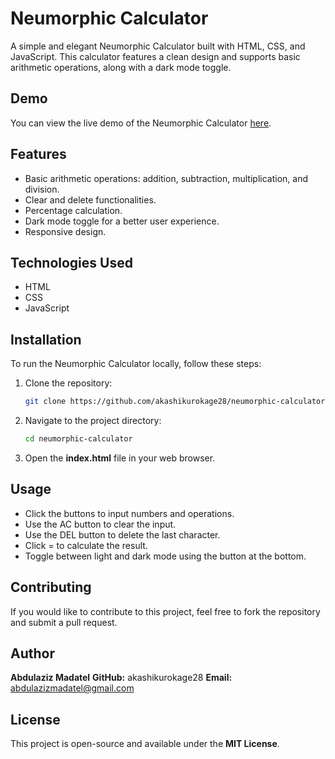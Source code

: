 # Neumorphic Calculator

A simple and elegant Neumorphic Calculator built with HTML, CSS, and JavaScript. This calculator features a clean design and supports basic arithmetic operations, along with a dark mode toggle.

## Demo

You can view the live demo of the Neumorphic Calculator [here](https://neumorphic-calculator-liard.vercel.app/).

## Features

- Basic arithmetic operations: addition, subtraction, multiplication, and division.
- Clear and delete functionalities.
- Percentage calculation.
- Dark mode toggle for a better user experience.
- Responsive design.

## Technologies Used

- HTML
- CSS
- JavaScript

## Installation

To run the Neumorphic Calculator locally, follow these steps:

1. Clone the repository:
   ```bash
   git clone https://github.com/akashikurokage28/neumorphic-calculator.git

2. Navigate to the project directory:
   ```bash
   cd neumorphic-calculator

3. Open the **index.html** file in your web browser.

## Usage
- Click the buttons to input numbers and operations.
- Use the AC button to clear the input.
- Use the DEL button to delete the last character.
- Click = to calculate the result.
- Toggle between light and dark mode using the button at the bottom.

## Contributing
If you would like to contribute to this project, feel free to fork the repository and submit a pull request.

## Author
**Abdulaziz Madatel**
**GitHub:** akashikurokage28
**Email:** abdulazizmadatel@gmail.com

## License
This project is open-source and available under the **MIT License**.
